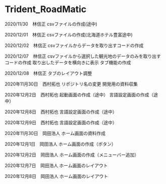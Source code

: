 # Trident_RoadMatic
2020/11/30　林信正
csvファイルの作成(途中)

2020/12/01　林信正
csvファイルの作成(北海道ホテル豊富途中)

2020/12/02　林信正
csvファイルからデータを取り出すコードの作成

2020/12/07　林信正
csvファイルから選択した観光地のデータのみを取り出すコードの作成
取り出したデータを横向きに表示
タブ機能の作成

2020/12/08　林信正
タブのレイアウト調整

2020年11月30日　西村拓也
リポジトリ名の変更
開発用の資料収集

2020年12月2日　西村拓也 
起動画面の作成（途中） 
言語設定画面の作成（途中）

2020年12月8日　西村拓也
言語設定画面の作成（途中）

2020年12月9日　西村拓也
言語設定画面の作成（途中）

2020年11月30日　岡田浩人
ホーム画面の資料作成

2020年12月1日　岡田浩人
ホーム画面の作成（ボタン）

2020年12月2日　岡田浩人
ホーム画面の作成（メニューバー追加）

2020年12月7日　岡田浩人
ホーム画面のレイアウト

2020年12月8日　岡田浩人
ホーム画面のレイアウト